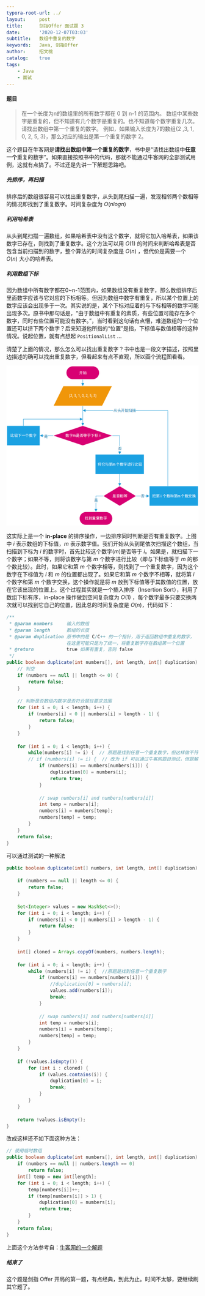 ```yaml
---
typora-root-url: ../
layout:     post
title:      剑指Offer 面试题 3
date:       '2020-12-07T03:03'
subtitle:   数组中重复的数字
keywords:   Java, 剑指Offer
author:     招文桃
catalog:    true
tags:
    - Java
    - 面试
---
```


#### 题目

> 在一个长度为n的数组里的所有数字都在 0 到 n-1 的范围内。 数组中某些数字是重复的，但不知道有几个数字是重复的。也不知道每个数字重复几次。请找出数组中第一个重复的数字。 例如，如果输入长度为7的数组{2 ,3, 1, 0, 2, 5, 3}，那么对应的输出是第一个重复的数字 2。  

这个题目在牛客网是**请找出数组中第一个重复的数字**，书中是“请找出数组中**任意一个**重复的数字”。如果直接按照书中的代码，那就不能通过牛客网的全部测试用例，这就有点搞了。不过还是先讲一下解题思路吧。  

##### 先排序，再扫描  

排序后的数组很容易可以找出重复数字，从头到尾扫描一遍，发现相邻两个数相等的情况即找到了重复数字。时间复杂度为 $O(nlogn)$

##### 利用哈希表

从头到尾扫描一遍数组，如果哈希表中没有这个数字，就将它加入哈希表，如果该数字已存在，则找到了重复数字。这个方法可以用 $O(1)$ 的时间来判断哈希表是否包含当前扫描到的数字，整个算法的时间复杂度是 $O(n)$ ，但代价是需要一个 $O(n)$ 大小的哈希表。

##### 利用数组下标

因为数组中所有数字都在0~n-1范围内，如果数组没有重复数字，那么数组排序后里面数字应该与它对应的下标相等。但因为数组中数字有重复，所以某个位置上的数字应该会出现多于一次。其实说的是，某个下标对应着的与下标相等的数字可能出现多次。原书中那句话是，“由于数组中有重复的素质，有些位置可能存在多个数字，同时有些位置可能没有数字。”，当时看到这句话有点懵，难道数组的一个位置还可以挤下两个数字？后来知道他所指的“位置”是指，下标值与数值相等的这种情况。说起位置，就有点想起 `PositionalList` ...  

清楚了上面的情况，那么怎么可以找出重复数字？书中也是一段文字描述，按照里边描述的确可以找出重复数字，但看起来有点不直观，所以画个流程图看看。<!--more-->

![image-20201207035713049](/img/image-20201207035713049.png)

这实际上是一个 **in-place** 的排序操作，一边排序同时判断是否有重复数字。上图中 *i* 表示数组的下标值，*m* 表示数字值。我们开始从头到尾依次扫描这个数组，当扫描到下标为 *i* 的数字时，首先比较这个数字(*m*)是否等于 *i*。如果是，就扫描下一个数字；如果不等，则将该数字与第 *m* 个数字进行比较（即与下标值等于 *m* 的那个数比较）。此时，如果它和第 *m* 个数字相等，则找到了一个重复数字，因为这个数字在下标值为 *i* 和 *m* 的位置都出现了。如果它和第 *m* 个数字不相等，就将第 *i* 个数字和第 *m* 个数字交换，这个操作就是将 *m* 放到下标值等于其数值的位置，放在它该出现的位置上。这个过程其实就是一个插入排序（Insertion Sort），利用了数组下标有序，in-place 操作做到空间复杂度为 $O(1)$ ，每个数字最多只要交换两次就可以找到它自己的位置，因此总的时间复杂度是 $O(n)$，代码如下：

```java
/**
 * @param numbers     输入的数组
 * @param length      数组的长度
 * @param duplication 原书中的是 C/C++ 的一个指针，用于返回数组中重复的数字，
                      在这里可能只是为了统一，将重复数字存在数组第一个位置
 * @return            true 如果有重复，否则 false
 */
public boolean duplicate(int numbers[], int length, int[] duplication) {
    // 判空
    if (numbers == null || length <= 0) {
        return false;
    }

    // 判断是否数组内数字是否符合题目要求范围
    for (int i = 0; i < length; i++) {
        if (numbers[i] < 0 || numbers[i] > length - 1) {
            return false;
        }
    }

    for (int i = 0; i < length; i++) {
        while(numbers[i] != i) {  // 原题是找到任意一个重复数字，但这样做不符合牛客网的要求
        // if (numbers[i] != i) {  // 改为 if 可以通过牛客网题目测试，但题解不正确，因为测试用例有问题，奇怪。
            if (numbers[i] == numbers[numbers[i]]) {
                duplication[0] = numbers[i];
                return true;
            }

            // swap numbers[i] and numbers[numbers[i]]
            int temp = numbers[i];
            numbers[i] = numbers[temp];
            numbers[temp] = temp;
        }
    }
    return false;
}
```

可以通过测试的一种解法

```java
public boolean duplicate(int[] numbers, int length, int[] duplication) {

    if (numbers == null || length <= 0) {
        return false;
    }

    Set<Integer> values = new HashSet<>();
    for (int i = 0; i < length; i++) {
        if (numbers[i] < 0 || numbers[i] > length - 1) {
            return false;
        }
    }

    int[] cloned = Arrays.copyOf(numbers, numbers.length);

    for (int i = 0; i < length; i++) {
        while (numbers[i] != i) {  //原题是找到任意一个重复数字
            if (numbers[i] == numbers[numbers[i]]) {
                //duplication[0] = numbers[i];
                values.add(numbers[i]);
                break;
            }

            // swap numbers[i] and numbers[numbers[i]]
            int temp = numbers[i];
            numbers[i] = numbers[temp];
            numbers[temp] = temp;
        }
    }

    if (!values.isEmpty()) {
        for (int i : cloned) {
            if (values.contains(i)) {
                duplication[0] = i;
                break;
            }
        }
    }

    return !values.isEmpty();
}
```

改成这样还不如下面这种方法：

```java
// 使用临时数组
public boolean duplicate(int numbers[], int length, int[] duplication) {
    if (numbers == null || numbers.length == 0)
        return false;
    int[] temp = new int[length];
    for (int i = 0; i < length; i++) {
        temp[numbers[i]]++;
        if (temp[numbers[i]] > 1) {
            duplication[0] = numbers[i];
            return true;
        }
    }
    return false;
}
```

上面这个方法参考自：[牛客网的一个解题](https://blog.nowcoder.net/n/1fe32887be5c453aae05429990659f52)  

##### 结束了

这个题是剑指 Offer 开局的第一题，有点经典，到此为止。时间不太够，要继续刷其它题了。
